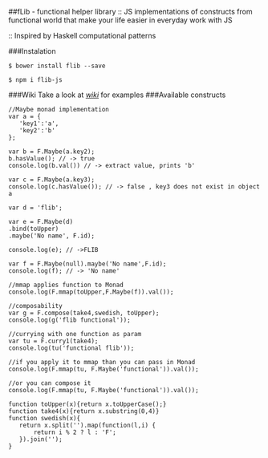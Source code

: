##fLib - functional helper library
:: JS implementations of constructs from functional world that make your life easier in everyday work with JS

:: Inspired by Haskell computational patterns

###Instalation
```
$ bower install flib --save

$ npm i flib-js
```
###Wiki
Take a look at *[wiki](https://github.com/vodich/flib/wiki "wiki")* for examples
###Available constructs

 ```
//Maybe monad implementation
var a = {
	'key1':'a',
	'key2':'b'
};

var b = F.Maybe(a.key2);
b.hasValue(); // -> true
console.log(b.val()) // -> extract value, prints 'b'

var c = F.Maybe(a.key3);
console.log(c.hasValue()); // -> false , key3 does not exist in object a

var d = 'flib';

var e = F.Maybe(d)
.bind(toUpper)
.maybe('No name', F.id);

console.log(e); // ->FLIB

var f = F.Maybe(null).maybe('No name',F.id);
console.log(f); // -> 'No name'

//mmap applies function to Monad
console.log(F.mmap(toUpper,F.Maybe(f)).val());

//composability
var g = F.compose(take4,swedish, toUpper);
console.log(g('flib functional'));

//currying with one function as param
var tu = F.curry1(take4);
console.log(tu('functional flib'));

//if you apply it to mmap than you can pass in Monad
console.log(F.mmap(tu, F.Maybe('functional')).val());

//or you can compose it
console.log(F.mmap(tu, F.Maybe('functional')).val());
        
function toUpper(x){return x.toUpperCase();}
function take4(x){return x.substring(0,4)}
function swedish(x){
	return x.split('').map(function(l,i) {
		return i % 2 ? l : 'F';
	}).join('');
}

 ``` 
